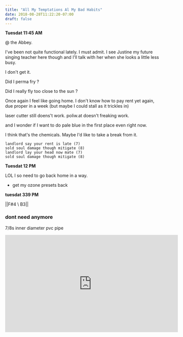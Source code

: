 ```yaml
---
title: "All My Temptations Al My Bad Habits"
date: 2018-08-28T11:22:20-07:00
draft: false
---
```


**Tuesdat 11:45 AM**

@ the Abbey.

I've been not quite functional lately. I must admit. I see Justine my future singing teacher here though and I'll talk with her when she looks a little less busy.

I don't get it.

Did I perma fry ?

Did I really fly too close to the sun ?

Once again I feel like going home. I don't know how to pay rent yet again, due proper in a week (but maybe I could stall as it trickles in)

laser cutter still doens't work. poliw.at doesn't freaking work.

and I wonder if I want to do pale blue in the first place even right now.

I think that's the chemicals. Maybe I'd like to take a break from it.


```
landlord say your rent is late (7)      
sold soul damage though mitigate (8)  
landlord lay your head now mate (7)
sold soul damage though mitigate (8)  
```



**Tuesdat 12 PM**

LOL I so need to go back home in a way.




  - get my ozone presets back





**tuesdat 339 PM**

||F#4 \ B3||


### dont need anymore
7/8s inner diameter pvc pipe


<iframe width="560" height="315" src="https://www.youtube.com/embed/Adzbiz3Dkkc" frameborder="0" allow="autoplay; encrypted-media" allowfullscreen></iframe>
